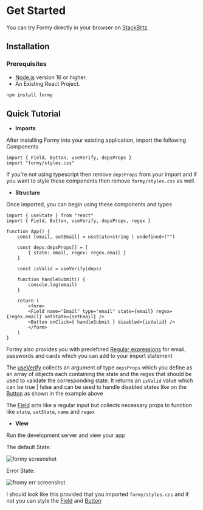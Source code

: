 # Get Started

You can try Formy directly in your browser on [StackBlitz](https://vitepress.new/).

## Installation
### Prerequisites

-   [Node.js](https://nodejs.org/) version 16 or higher.
-   An Existing React Project.

```js
npm install formy
```

## Quick Tutorial
- **Imports**

After installing Formy into your existing application, import the following Components

```tsx
import { Field, Button, useVerify, depsProps }
import "formy/styles.css"
```
If you're not using typescript then remove `depsProps` from your import and if you want to style these components then remove `formy/styles.css` as well.

- **Structure**

Once imported, you can begin using these components and types

```tsx
import { useState } from "react"
import { Field, Button, useVerify, depsProps, regex }

function App() {
    const [email, setEmail] = useState<string | undefined>("")

    const deps:depsProps[] = [
        { state: email, regex: regex.email }
    ]

    const isValid = useVerify(deps)

    function handleSubmit() {
        console.log(email)
    }

    return (
        <form>
        <Field name="Email" type="email" state={email} regex={regex.email} setState={setEmail} />
        <Button onClick={ handleSubmit } disabled={isValid} />
        </form>
    )
}
```

Formy also provides you with predefined [Regular expressions](/guide/components/regex) for email, passwords and cards which you can add to your import statement

The [useVerify](/guide/hook/) collects an argument of type `depsProps` which you define as an array of objects each containing the state and the regex that should be used to validate the corresponding state. It returns an `isValid` value which can be true | false and can be used to handle disabled states like on the [Button](/guide/components/button) as shown in the example above

The [Field](/guide/components/) acts like a regular input but collects necessary props to function like `state`, `setState`, `name` and `regex`

- **View**

Run the development server and view your app

The default State:

![formy screenshot](/defaultView.png)

Error State:

![fromy err screenshot](/errView.png)

I should look like this provided that you imported `formy/styles.css` and if not you can style the [Field](/guide/components/) and [Button](/guide/components/button)



